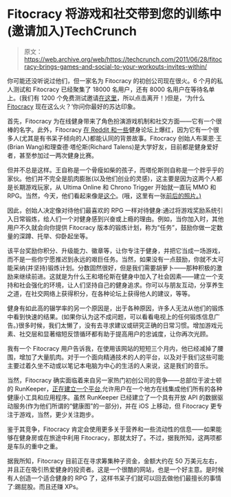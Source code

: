 # Fitocracy 将游戏和社交带到您的训练中(邀请加入)TechCrunch

> 原文：<https://web.archive.org/web/https://techcrunch.com/2011/06/28/fitocracy-brings-games-and-social-to-your-workouts-invites-within/>

你可能还没听说过他们，但一家名为 Fitocracy 的初创公司现在很火。6 个月的私人测试和 Fitocracy 已经聚集了 18000 名用户，还有 8000 名用户在等待名单上。(我们有 1200 个免费测试邀请[在这里](https://web.archive.org/web/20230203105859/http://www.fitocracy.com/register?invite_code=TECHCRUNCH)，所以点击离开！)但是，‘为什么 [Fitocracy](https://web.archive.org/web/20230203105859/http://www.fitocracy.com/) 现在这么火？’你问你最好的苏达印象。

首先，Fitocracy 为在线健身带来了角色扮演游戏机制和社交方面——它有一个很棒的名字。此外，Fitocracy [在 Reddit 和一些](https://web.archive.org/web/20230203105859/http://brianmwang.tumblr.com/post/2338836516/fitocracy-is-released-into-the-wild-for-the-first-time)健身论坛上爆红，因为它有一个很多人(尤其是有书呆子倾向的人)都能认同的背景故事。Fitocracy 创始人布莱恩·王(Brian Wang)和理查德·塔伦斯(Richard Talens)是大学好友，目前都是健身爱好者，甚至参加过一两次健身比赛。

但并不总是这样。王自称是一个骨瘦如柴的孩子，而塔伦斯则自称是一个胖乎乎的家伙。他们并不完全是肌肉膨胀(以及他们创业的灵感)，这主要是因为这两个人都是长期游戏玩家，从 Ultima Online 和 Chrono Trigger 开始就一直玩 MMO 和 RPG。当然，今天，他们看起来像是[这个](https://web.archive.org/web/20230203105859/http://www.betabeat.com/2011/06/07/seeking-angels-fitocracy-hits-16k-users-with-6k-more-on-wait-list-invites/)。(哦，这里有一张[前后的照片。)](https://web.archive.org/web/20230203105859/http://29.media.tumblr.com/tumblr_le4k08EmLQ1qfkniso1_r1_400.jpg)

因此，创始人决定像对待他们最喜欢的 RPG 一样对待健身:通过将游戏奖励系统引入日常锻炼，给人们一个对健身感到兴奋或上瘾的理由。例如，当你加入时，其他用户不久就会向你提供 Fitocracy 版本的锻炼计划，称为“任务”，鼓励你做一定数量的深蹲、托举、仰卧起坐等。

该平台奖励你积分、升级能力、徽章等，让你专注于健身，并把它当成一场游戏，而不是一些你宁愿推迟到永远的艰巨任务。当然，如果没有一点鼓励，你就不太可能采纳(并坚持)锻炼计划。分数固然很好，但是我们需要胡萝卜——那种积极的激励来继续前进。这就是为什么王和塔伦斯在健身中加入了社会因素——建立一个支持和社会强化的环境，让人们坚持自己的健身追求。你可以与朋友互动，分享养生之道，在社交网络上获得积分，在各种论坛上获得他人的建议，等等。

健身有如此高的辍学率的另一个原因是，出于各种原因，许多人无法从他们的锻炼中看到快速的结果。(如果你认为这不成问题，可以看看电视上的任何锻炼信息广告。)很多时候，我们太懒了，没有去寻求建议或研究正确的日常习惯。增加游戏元素、社交层和显著缩短反馈循环都有助于提高用户的忠诚度，让你再次光顾。

我有一个 Fitocracy 用户告诉我，在使用该网站的短短三个月内，他已经减掉了腰围，增加了大量肌肉。对于一个面向精通技术的人的平台，以及对于我们这些可能主要过着久坐不动或以笔记本电脑为中心的生活的人来说，这是我们的音乐。

当然，Fitocracy 确实面临着来自另一家热门初创公司的竞争——总部位于波士顿的 RunKeeper，[正在建立一个平台](https://web.archive.org/web/20230203105859/https://techcrunch.com/2011/06/26/runkeeper-adds-new-integration-to-its-health-graph-in-hopes-of-building-the-facebook-of-fitness/),允许用户在一个地方在线集成他们所有的各种健康小工具和应用程序。虽然 RunKeeper 已经建立了一个具有开放 API 的数据驱动服务(作为他们所谓的“健康图”的一部分)，并在 iOS 上移动，但 Fitocracy 更专注于游戏，当然，更少关注跑步。

鉴于其竞争，Fitocracy 肯定会使用更多关于营养和一些流动性的信息——如果能够在健身房或在旅途中利用 Fitocracy，那就太好了。不过，据我所知，这两项都是车队的重中之重。

据我所知，Fitocracy 目前正在寻求筹集种子资金，金额大约在 50 万美元左右，并且正在吸引热爱健身的投资者。这是一个很酷的网站，也是一个好主意。是时候有人创造一个适合健身的 RPG 了，这样书呆子们就可以回去做他们最擅长的事情了:踢屁股。而且还赚 XPs。